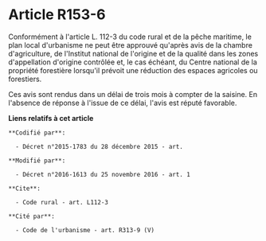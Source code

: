 # Article R153-6

Conformément à l'article L. 112-3 du code rural et de la pêche maritime, le plan local d'urbanisme ne peut être approuvé
qu'après avis de la chambre d'agriculture, de l'Institut national de l'origine et de la qualité dans les zones d'appellation
d'origine contrôlée et, le cas échéant, du Centre national de la propriété forestière lorsqu'il prévoit une réduction des
espaces agricoles ou forestiers. 

Ces avis sont rendus dans un délai de trois mois à compter de la saisine. En l'absence de réponse à l'issue de ce délai,
l'avis est réputé favorable.

**Liens relatifs à cet article**

	**Codifié par**:

	  - Décret n°2015-1783 du 28 décembre 2015 - art.

	**Modifié par**:

	  - Décret n°2016-1613 du 25 novembre 2016 - art. 1

	**Cite**:

	  - Code rural - art. L112-3

	**Cité par**:

	  - Code de l'urbanisme - art. R313-9 (V)
